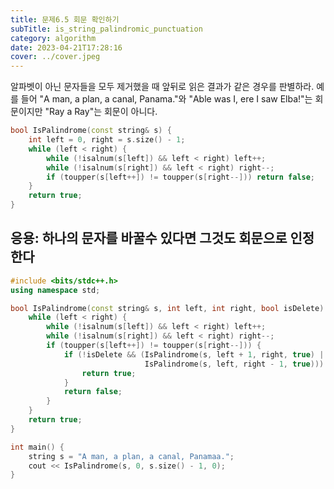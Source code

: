 ```yaml
---
title: 문제6.5 회문 확인하기
subTitle: is_string_palindromic_punctuation
category: algorithm
date: 2023-04-21T17:28:16
cover: ../cover.jpeg
---
```


알파벳이 아닌 문자들을 모두 제거했을 때 앞뒤로 읽은 결과가 같은 경우를 판별하라.
예를 들어 "A man, a plan, a canal, Panama."와 "Able was I, ere I saw Elba!"는 회문이지만 "Ray a Ray"는 회문이 아니다.

```cpp
bool IsPalindrome(const string& s) {
    int left = 0, right = s.size() - 1;
    while (left < right) {
        while (!isalnum(s[left]) && left < right) left++;
        while (!isalnum(s[right]) && left < right) right--;
        if (toupper(s[left++]) != toupper(s[right--])) return false;
    }
    return true;
}
```

## 응용: 하나의 문자를 바꿀수 있다면 그것도 회문으로 인정한다

```cpp
#include <bits/stdc++.h>
using namespace std;

bool IsPalindrome(const string& s, int left, int right, bool isDelete) {
    while (left < right) {
        while (!isalnum(s[left]) && left < right) left++;
        while (!isalnum(s[right]) && left < right) right--;
        if (toupper(s[left++]) != toupper(s[right--])) {
            if (!isDelete && (IsPalindrome(s, left + 1, right, true) ||
                              IsPalindrome(s, left, right - 1, true))) {
                return true;
            }
            return false;
        }
    }
    return true;
}

int main() {
    string s = "A man, a plan, a canal, Panamaa.";
    cout << IsPalindrome(s, 0, s.size() - 1, 0);
}
```
